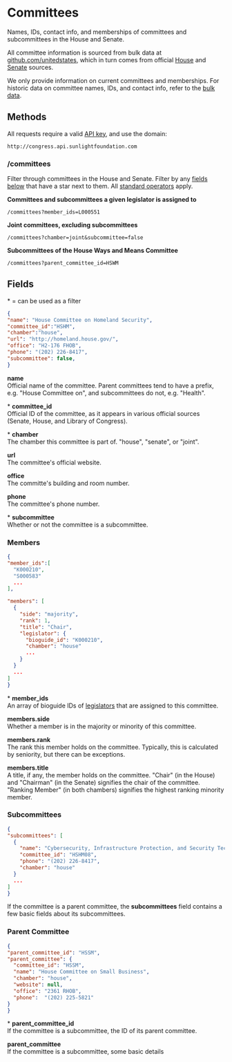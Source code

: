 # Committees

Names, IDs, contact info, and memberships of committees and subcommittees in the House and Senate. 

All committee information is sourced from bulk data at [github.com/unitedstates](https://github.com/unitedstates/congress-legislators), which in turn comes from official [House](http://clerk.house.gov/committee_info/index.aspx) and [Senate](http://www.senate.gov/general/committee_assignments/assignments.htm) sources.

We only provide information on current committees and memberships. For historic data on committee names, IDs, and contact info, refer to the [bulk data](https://github.com/unitedstates/congress-legislators).

## Methods

All requests require a valid [API key](index.html#parameters/api-key), and use the domain:

```text
http://congress.api.sunlightfoundation.com
```

### /committees

Filter through committees in the House and Senate. Filter by any [fields below](#fields) that have a star next to them. All [standard operators](index.html#parameters/operators) apply.

**Committees and subcommittees a given legislator is assigned to**

```text
/committees?member_ids=L000551
```

**Joint committees, excluding subcommittees**

```text
/committees?chamber=joint&subcommittee=false
```

**Subcommittees of the House Ways and Means Committee**

```text
/committees?parent_committee_id=HSWM
```

## Fields

\* = can be used as a filter

```json
{
"name": "House Committee on Homeland Security",
"committee_id":"HSHM",
"chamber":"house",
"url": "http://homeland.house.gov/",
"office": "H2-176 FHOB",
"phone": "(202) 226-8417",
"subcommittee": false,
}
```

**name**<br/>
Official name of the committee. Parent committees tend to have a prefix, e.g. "House Committee on", and subcommittees do not, e.g. "Health".

\* **committee_id**<br/>
Official ID of the committee, as it appears in various official sources (Senate, House, and Library of Congress).

\* **chamber**<br/>
The chamber this committee is part of. "house", "senate", or "joint".

**url**<br/>
The committee's official website.

**office**<br/>
The committe's building and room number.

**phone**<br/>
The committee's phone number.

\* **subcommittee**<br/>
Whether or not the committee is a subcommittee.

### Members

```json
{
"member_ids":[
  "K000210",
  "S000583"
  ...
],

"members": [
  {
    "side": "majority",
    "rank": 1,
    "title": "Chair",
    "legislator": {
      "bioguide_id": "K000210",
      "chamber": "house"
      ...
    }
  }
  ...
]
}
```

\* **member_ids**<br/>
An array of bioguide IDs of [legislators](legislators.html) that are assigned to this committee.

**members.side**<br/>
Whether a member is in the majority or minority of this committee.

**members.rank**<br/>
The rank this member holds on the committee. Typically, this is calculated by seniority, but there can be exceptions.

**members.title**<br/>
A title, if any, the member holds on the committee. "Chair" (in the House) and "Chairman" (in the Senate) signifies the chair of the committee. "Ranking Member" (in both chambers) signifies the highest ranking minority member.

### Subcommittees

```json
{
"subcommittees": [
  {
    "name": "Cybersecurity, Infrastructure Protection, and Security Technologies",
    "committee_id": "HSHM08",
    "phone": "(202) 226-8417",
    "chamber": "house"
  }
  ...
]
}
```

If the committee is a parent committee, the **subcommittees** field contains a few basic fields about its subcommittees.

### Parent Committee

```json
{
"parent_committee_id": "HSSM",
"parent_committee": {
  "committee_id": "HSSM",
  "name": "House Committee on Small Business",
  "chamber": "house",
  "website": null,
  "office": "2361 RHOB",
  "phone":  "(202) 225-5821"
}
}
```

\* **parent_committee_id**<br/>
If the committee is a subcommittee, the ID of its parent committee.

**parent_committee**<br/>
If the committee is a subcommittee, some basic details